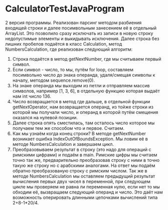 # CalculatorTestJavaProgram  
2 версия программы.
Реализован парсинг методом разбиения входящей строки и далее посимвольным занесением её в отдельный ArrayList.
Это позволило сразу исключать из записи в новую строку недопустимые элементы и выкидывать исключения.
Далее строка без лишних пробелов подаётся в класс Calculation, метод NumbersCalculation, где реализован следующий алгоритм:
1. Строка подаётся в метод getNextNumber, где мы считываем первый символ.
2. Если символ - число, то мы, путём for loop, составляем посимвольно число до знака операнда, удаля/смещая символы к началу,
методом sequence.remove(0).
3. На знаке операнда мы выходим из петли и отправляем массив символов, например [1, 3, 6],
в отдельную функцию которая выдаёт нам int число 136.
4. Число возвращается в метод где дальше, в отдельной функции getNextOperator, нам возвращается операнд, из тойже строки
из которой мы получали число, и операнд в которой путём смещения оказался на нулевой позиции.
5. Далее строка опять сместилась, там осталось число которое мы получаем тем же способом что и первое. Считаем.
6. Как мы узнаём когда конец строки? В методе getNextNumber возникает ошибка IndexOutOfBoundsException. Мы ловим её в методе NumbersCalculation и завершаем цикл. 
6. Преобразовываем результат в строку (это надо для операций с римскими цифрами) и подаём в main.
Римские цифры мы считаем точно так же, предварительно преобразовав строку с ними в точно такую же строку но с арабскими аналогами.
На ответ мы подаём обратно преобразованую строку с римским числом.
Так же в методе NumbersCalculation мы оставляем предыдущий результат вычисления первых двух чисел в переменной, при следующем цикле
мы проверяем не равна ли переменная нулю, если нет то мы обходим её, вызвращаем следующий операнд и число. Это даёт нам возможность 
оперировать длинными цепочками вычислений типа 2+8-1*20/4.
